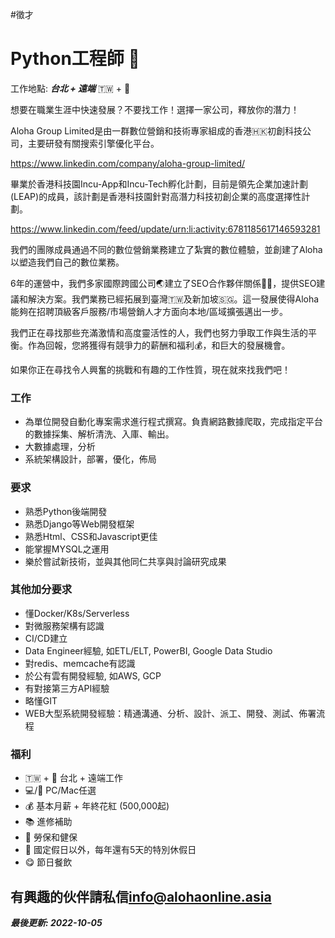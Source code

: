 #徵才

# Python工程師 🐍
工作地點: **_台北 + 遠端_** 🇹🇼 + 🏡


想要在職業生涯中快速發展？不要找工作！選擇一家公司，釋放你的潛力！

Aloha Group Limited是由一群數位營銷和技術專家組成的香港🇭🇰初創科技公司，主要研發有關搜索引擎優化平台。

<https://www.linkedin.com/company/aloha-group-limited/>

畢業於香港科技園Incu-App和Incu-Tech孵化計劃，目前是領先企業加速計劃(LEAP)的成員，該計劃是香港科技園針對高潛力科技初創企業的高度選擇性計劃。

<https://www.linkedin.com/feed/update/urn:li:activity:6781185617146593281>

我們的團隊成員通過不同的數位營銷業務建立了紮實的數位體驗，並創建了Aloha以塑造我們自己的數位業務。

6年的運營中，我們多家國際跨國公司🌏建立了SEO合作夥伴關係🤝🏼，提供SEO建議和解決方案。我們業務已經拓展到臺灣🇹🇼及新加坡🇸🇬。這一發展使得Aloha能夠在招聘頂級客戶服務/市場營銷人才方面向本地/區域擴張邁出一步。

我們正在尋找那些充滿激情和高度靈活性的人，我們也努力爭取工作與生活的平衡。作為回報，您將獲得有競爭力的薪酬和福利💰，和巨大的發展機會。

如果你正在尋找令人興奮的挑戰和有趣的工作性質，現在就來找我們吧！


### 工作
- 為單位開發自動化專案需求進行程式撰寫。負責網路數據爬取，完成指定平台的數據採集、解析清洗、入庫、輸出。
- 大數據處理，分析
- 系統架構設計，部署，優化，佈局

### 要求
- 熟悉Python後端開發
- 熟悉Django等Web開發框架
- 熟悉Html、CSS和Javascript更佳 
- 能掌握MYSQL之運用
- 樂於嘗試新技術，並與其他同仁共享與討論研究成果

### 其他加分要求
- 懂Docker/K8s/Serverless
- 對微服務架構有認識
- CI/CD建立
- Data Engineer經驗, 如ETL/ELT, PowerBI, Google Data Studio
- 對redis、memcache有認識
- 於公有雲有開發經驗, 如AWS, GCP
- 有對接第三方API經驗
- 略懂GIT
- WEB大型系統開發經驗：精通溝通、分析、設計、派工、開發、測試、佈署流程

### 福利
- 🇹🇼 + 🏡 台北 + 遠端工作
- 💻/🍎 PC/Mac任選
- 💰 基本月薪 + 年終花紅 (500,000起)
- 📚 進修補助
- 🏥 勞保和健保
- 🧳 國定假日以外，每年還有5天的特別休假日
- 😋 節日餐飲

## 有興趣的伙伴請私信<info@alohaonline.asia>

__*最後更新: 2022-10-05*__
